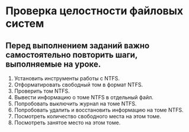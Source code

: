 # Проверка целостности файловых систем
## Перед выполнением заданий важно самостоятельно повторить шаги, выполняемые на уроке.

1. Установить инструменты работы с NTFS.
2. Отформатировать свободный том в формат NTFS.
3. Проверить том NTFS.
4. Вывести информацию о томе NTFS в отдельный файл.
5. Попробовать выключить журнал на томе NTFS.
6. Попробовать удалить и восстановить информацию на томе NTFS.
7. Посмотреть количество свободного места на этом томе.
8. Посмотреть занятое место на этом томе.
